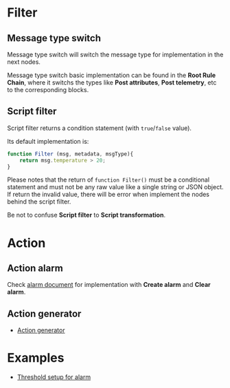 # Filter

## Message type switch

Message type switch will switch the message type for implementation in the next nodes.

Message type switch basic implementation can be found in the **Root Rule Chain**, where it switchs the types like **Post attributes**, **Post telemetry**, etc to the corresponding blocks.

## Script filter

Script filter returns a condition statement (with ``true``/``false`` value).

Its default implementation is:

```js
function Filter (msg, metadata, msgType){
    return msg.temperature > 20;
}
```

Please notes that the return of ``function Filter()`` must be a conditional statement and must not be any raw value like a single string or JSON object. If return the invalid value, there will be error when implement the nodes behind the script filter.

Be not to confuse **Script filter** to **Script transformation**.

# Action

## Action alarm

Check [alarm document](Alarm.md) for implementation with **Create alarm** and **Clear alarm**.

## Action generator

* [Action generator](Generator.md)

# Examples

* [Threshold setup for alarm](Alarm%20and%20threshold.md)
